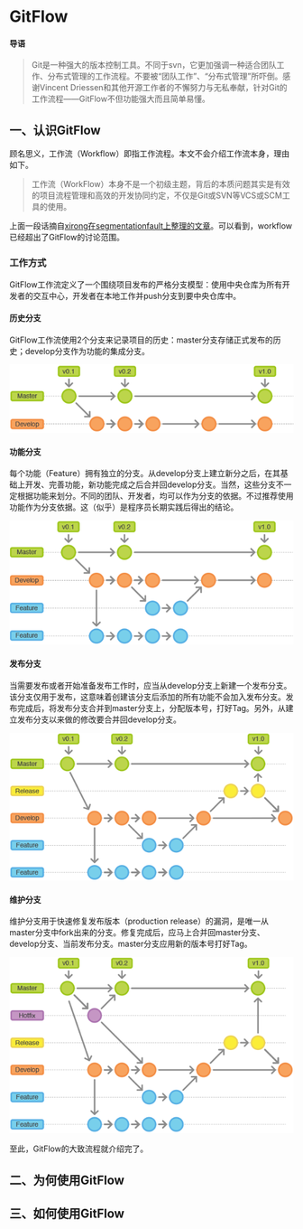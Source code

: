 #  GitFlow
#### 导语
> Git是一种强大的版本控制工具。不同于svn，它更加强调一种适合团队工作、分布式管理的工作流程。不要被“团队工作”、“分布式管理”所吓倒。感谢Vincent Driessen和其他开源工作者的不懈努力与无私奉献，针对Git的工作流程——GitFlow不但功能强大而且简单易懂。

## 一、认识GitFlow

顾名思义，工作流（Workflow）即指工作流程。本文不会介绍工作流本身，理由如下。

>工作流（WorkFlow）本身不是一个初级主题，背后的本质问题其实是有效的项目流程管理和高效的开发协同约定，不仅是Git或SVN等VCS或SCM工具的使用。

上面一段话摘自[xirong在segmentationfault上整理的文章](https://segmentfault.com/a/1190000002918123)。可以看到，workflow已经超出了GitFlow的讨论范围。

### 工作方式

GitFlow工作流定义了一个围绕项目发布的严格分支模型：使用中央仓库为所有开发者的交互中心，开发者在本地工作并push分支到要中央仓库中。

#### 历史分支

GitFlow工作流使用2个分支来记录项目的历史：master分支存储正式发布的历史；develop分支作为功能的集成分支。

![](./images/pic1.png)

#### 功能分支

每个功能（Feature）拥有独立的分支。从develop分支上建立新分之后，在其基础上开发、完善功能，新功能完成之后合并回develop分支。当然，这些分支不一定根据功能来划分。不同的团队、开发者，均可以作为分支的依据。不过推荐使用功能作为分支依据。这（似乎）是程序员长期实践后得出的结论。

![](./images/pic2.png)

#### 发布分支

当需要发布或者开始准备发布工作时，应当从develop分支上新建一个发布分支。该分支仅用于发布，这意味着创建该分支后添加的所有功能不会加入发布分支。发布完成后，将发布分支合并到master分支上，分配版本号，打好Tag。另外，从建立发布分支以来做的修改要合并回develop分支。

![](./images/pic3.png)

#### 维护分支

维护分支用于快速修复发布版本（production release）的漏洞，是唯一从master分支中fork出来的分支。修复完成后，应马上合并回master分支、develop分支、当前发布分支。master分支应用新的版本号打好Tag。

![](./images/pic4.png)

至此，GitFlow的大致流程就介绍完了。

## 二、为何使用GitFlow

## 三、如何使用GitFlow

    